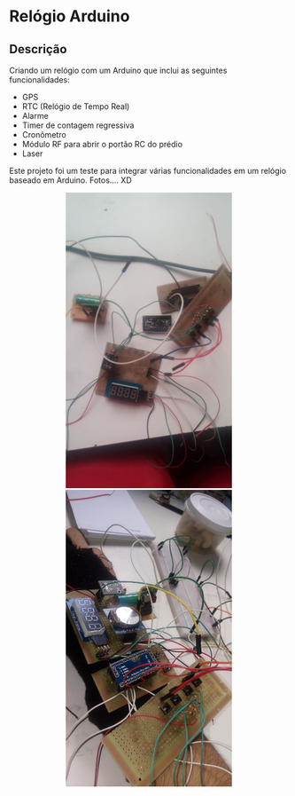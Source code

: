 # Relógio Arduino

## Descrição

Criando um relógio com um Arduino que inclui as seguintes funcionalidades:

- GPS
- RTC (Relógio de Tempo Real)
- Alarme
- Timer de contagem regressiva
- Cronômetro
- Módulo RF para abrir o portão RC do prédio
- Laser

Este projeto foi um teste para integrar várias funcionalidades em um relógio baseado em Arduino.
Fotos.... XD


<p align="center">
  <img src="imagens/c11ad00c-323f-4a5f-9a4e-dd3f62ce5b9e.jpeg" alt="Imagem 1" width="300"/>
  <img src="imagens/dde34908-3af0-437e-a37c-9ae7b175d0bc.jpeg" alt="Imagem 2" width="300"/>
</p>
